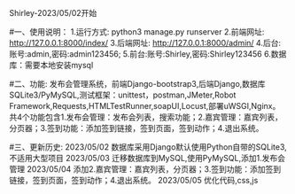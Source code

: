 Shirley-2023/05/02开始

#一、使用说明：
1.运行方式: python3 manage.py runserver
2.前端网址: http://127.0.0.1:8000/index/
3.后端网址: http://127.0.0.1:8000/admin/
4.后台:账号:admin,密码:admin123456;
5.前台:账号:Shirley,密码:Shirley123456
6.数据库：需要本地安装mysql

#二、功能:
发布会管理系统，前端Django-bootstrap3,后端Django,数据库SQLite3/PyMySQL,测试框架：unittest，postman,JMeter,Robot Framework,Requests,HTMLTestRunner,soapUI,Locust,部署uWSGI,Nginx。
共4个功能包含1.发布会管理：发布会列表，搜索功能；2.嘉宾管理：嘉宾列表，分页器；3.签到功能：添加签到链接，签到页面，签到动作；4.退出系统。

#三、更新历史:
2023/05/02 数据库采用Django默认使用Python自带的SQLite3,不适用大型项目
2023/05/03 迁移数据库到MySQL,使用PyMySQL,添加1.发布会管理 
2023/05/04 添加2.嘉宾管理：嘉宾列表，分页器；3.签到功能：添加签到链接，签到页面，签到动作；4.退出系统。
2023/05/05 优化代码,css,js
